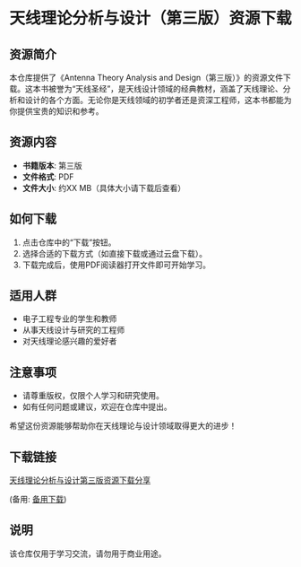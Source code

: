 # 天线理论分析与设计（第三版）资源下载

## 资源简介

本仓库提供了《Antenna Theory Analysis and Design（第三版）》的资源文件下载。这本书被誉为“天线圣经”，是天线设计领域的经典教材，涵盖了天线理论、分析和设计的各个方面。无论你是天线领域的初学者还是资深工程师，这本书都能为你提供宝贵的知识和参考。

## 资源内容

- **书籍版本**: 第三版
- **文件格式**: PDF
- **文件大小**: 约XX MB（具体大小请下载后查看）

## 如何下载

1. 点击仓库中的“下载”按钮。
2. 选择合适的下载方式（如直接下载或通过云盘下载）。
3. 下载完成后，使用PDF阅读器打开文件即可开始学习。

## 适用人群

- 电子工程专业的学生和教师
- 从事天线设计与研究的工程师
- 对天线理论感兴趣的爱好者

## 注意事项

- 请尊重版权，仅限个人学习和研究使用。
- 如有任何问题或建议，欢迎在仓库中提出。

希望这份资源能够帮助你在天线理论与设计领域取得更大的进步！

## 下载链接
[天线理论分析与设计第三版资源下载分享](https://pan.quark.cn/s/1ea97aff54f8) 

(备用: [备用下载](https://pan.baidu.com/s/1h02bktIlhEPQidGIi4C7Pg?pwd=1234))

## 说明

该仓库仅用于学习交流，请勿用于商业用途。
